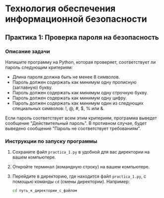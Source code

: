  # Технология обеспечения информационной безопасности

## Практика 1: Проверка пароля на безопасность

### Описание задачи
Напишите программу на Python, которая проверяет, соответствует ли пароль следующим критериям:
- Длина пароля должна быть не менее 8 символов.
- Пароль должен содержать как минимум одну прописную (заглавную) букву.
- Пароль должен содержать как минимум одну строчную букву.
- Пароль должен содержать как минимум одну цифру.
- Пароль должен содержать как минимум один из следующих специальных символов: !, @, #, $, % или &.

Если пароль соответствует всем этим критериям, программа выведет сообщение "Действительный пароль". В противном случае, будет выведено сообщение "Пароль не соответствует требованиям".

### Инструкции по запуску программы

1. Сохраните файл `practica_1.py` в удобной для вас директории на вашем компьютере.

2. Откройте терминал (командную строку) на вашем компьютере.

3. Перейдите в директорию, где находится файл `practica_1.py`, с помощью команды `cd` (смены директории). Например:

   ```bash
   cd путь_к_директории_с_файлом
